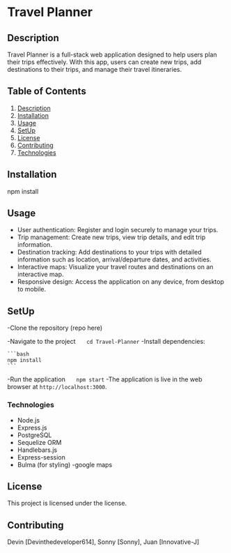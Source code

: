 # Travel Planner

## Description

Travel Planner is a full-stack web application designed to help users plan their trips effectively. With this app, users can create new trips, add destinations to their trips, and manage their travel itineraries.

## Table of Contents

1. [Description](#description)
2. [Installation](#installation)
3. [Usage](#usage)
4. [SetUp](#setup)
5. [License](#license)
6. [Contributing](#contributing)
7. [Technologies](#Technologies)

## Installation

<!-- juan will add more context -->

npm install

## Usage

- User authentication: Register and login securely to manage your trips.
- Trip management: Create new trips, view trip details, and edit trip information.
- Destination tracking: Add destinations to your trips with detailed information such as location, arrival/departure dates, and activities.
- Interactive maps: Visualize your travel routes and destinations on an interactive map.
- Responsive design: Access the application on any device, from desktop to mobile.

## SetUp

-Clone the repository (repo here)

-Navigate to the project
`    cd Travel-Planner
   `
-Install dependencies:

    ```bash
    npm install
    ```

-Run the application
`    npm start
   `
-The application is live in the web browser at `http://localhost:3000`.

### Technologies

- Node.js
- Express.js
- PostgreSQL
- Sequelize ORM
- Handlebars.js
- Express-session
- Bulma (for styling)
  <!-- -google maps incorporate others as well that will help  -->
  -google maps

## License

This project is licensed under the license.

## Contributing

Devin [Devinthedeveloper614], Sonny [Sonny], Juan [Innovative-J]
